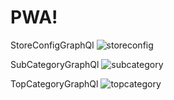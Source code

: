 # PWA!
StoreConfigGraphQl
![storeconfig](https://user-images.githubusercontent.com/71940889/152995123-a9a69851-2283-4dc4-9ffc-9329a46071f5.png)

SubCategoryGraphQl
![subcategory](https://user-images.githubusercontent.com/71940889/152995425-39c2c505-4328-4cda-b7d3-f82ffc57d8d9.png)

TopCategoryGraphQl
![topcategory](https://user-images.githubusercontent.com/71940889/152995148-7ae56fa8-2c1c-4d45-a378-7566035201b3.png)
